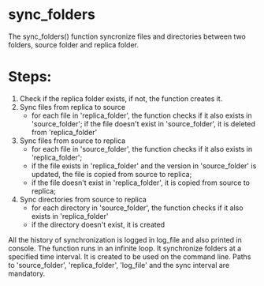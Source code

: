 # sync_folders

The sync_folders() function syncronize files and directories between two folders, source folder and replica folder. 

# Steps:
1. Check if the replica folder exists, if not, the function creates it.
2. Sync files from replica to source
   - for each file in 'replica_folder', the function checks if it also exists in 'source_folder'; if the file doesn't exist in 'source_folder', it is deleted from 'replica_folder'
3. Sync files from source to replica
   - for each file in 'source_folder', the function checks if it also exists in 'replica_folder';
   - if the file exists in 'replica_folder' and the version in 'source_folder' is updated, the file is copied from source to replica;
   - if the file doesn't exist in 'replica_folder', it is copied from source to replica;
4. Sync directories from source to replica
   - for each directory in 'source_folder', the function checks if it also exists in 'replica_folder'
   - if the directory doesn't exist, it is created

All the history of synchronization is logged in log_file and also printed in console.
The function runs in an infinite loop. It synchronize folders at a specified time interval.
It is created to be used on the command line. Paths to 'source_folder', 'replica_folder', 'log_file' and the sync interval are mandatory.
